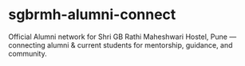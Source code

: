 # sgbrmh-alumni-connect
Official Alumni network for Shri GB Rathi Maheshwari Hostel, Pune — connecting alumni &amp; current students for mentorship, guidance, and community.
